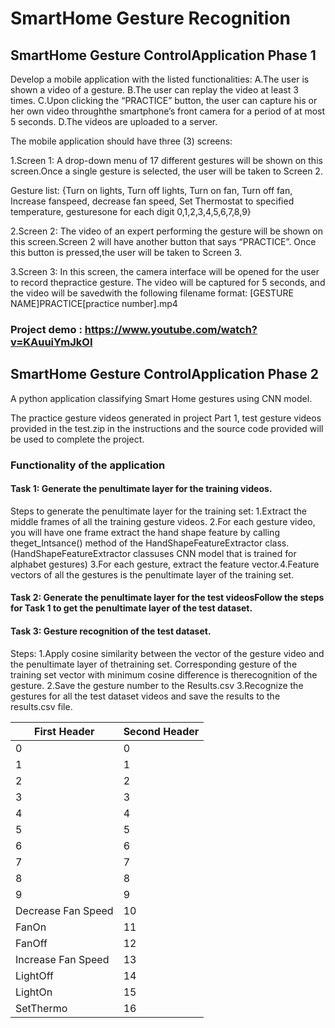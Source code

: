 # SmartHome Gesture Recognition
## SmartHome Gesture ControlApplication Phase 1
Develop a mobile application with the listed functionalities: 
A.The user is shown a video of a gesture. 
B.The user can replay the video at least 3 times. 
C.Upon clicking the “PRACTICE” button, the user can capture his or her own video throughthe smartphone’s front camera for a period of at most 5 seconds. 
D.The videos are uploaded to a server.

The mobile application should have three (3) screens:

1.Screen 1:​ A drop-down menu of 17 different gestures will be shown on this screen.Once a single gesture is selected, the user will be taken to Screen 2. 

Gesture list: {Turn on lights, Turn off lights, Turn on fan, Turn off fan, Increase fanspeed, decrease fan speed, Set Thermostat to specified temperature, gesturesone for each digit 0,1,2,3,4,5,6,7,8,9}

2.Screen 2:​ The video of an expert performing the gesture will be shown on this screen.Screen 2 will have another button that says “PRACTICE”. Once this button is pressed,the user will be taken to Screen 3.

3.Screen 3:​ In this screen, the camera interface will be opened for the user to record thepractice gesture. The video will be captured for ​5 seconds​, and the video will be savedwith the following filename format: [GESTURE NAME]PRACTICE[practice number].mp4

### Project demo : https://www.youtube.com/watch?v=KAuuiYmJkOI


## SmartHome Gesture ControlApplication Phase 2
A python application classifying Smart Home gestures using CNN model.

The practice gesture videos generated in project Part 1, test gesture videos provided in the test.zip in the instructions and the source code provided will be used to complete the project. 

### Functionality of the application
#### Task 1:  Generate the penultimate layer for the training videos.
Steps to generate the penultimate layer for the training set:
1.Extract the middle frames of all the training gesture videos.
2.For each gesture video, you will have one frame extract the hand shape feature by calling theget_Intsance() method of the HandShapeFeatureExtractor class. (HandShapeFeatureExtractor classuses CNN model that is trained for alphabet gestures)
3.For each gesture, extract the feature vector.4.Feature vectors of all the gestures is the penultimate layer of the training set.
#### Task 2:  Generate the penultimate layer for the test videosFollow the steps for Task 1 to get the penultimate layer of the test dataset.
#### Task 3: Gesture recognition of the test dataset.
Steps:
1.Apply cosine similarity between the vector of the gesture video and the penultimate layer of thetraining set. Corresponding gesture of the training set vector with minimum cosine difference is therecognition of the gesture.
2.Save the gesture number to the Results.csv
3.Recognize the gestures for all the test dataset videos and save the results to the results.csv file.

| First Header  | Second Header |
| ------------- | ------------- |
| 0  | 0  |
| 1  | 1  |
| 2  | 2  |
| 3  | 3  |
| 4  | 4  |
| 5  | 5  |
| 6  | 6  |
| 7  | 7  |
| 8  | 8  |
| 9  | 9  |
| Decrease Fan Speed  | 10  |
| FanOn  | 11  |
| FanOff  | 12  |
| Increase Fan Speed  | 13  |
| LightOff  | 14  |
| LightOn  | 15  |
| SetThermo  | 16  |